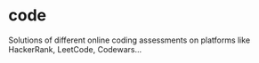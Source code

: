 # code
Solutions of different online coding assessments on platforms like HackerRank, LeetCode, Codewars...
